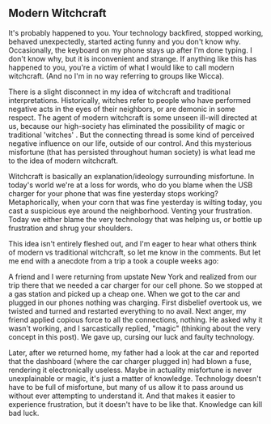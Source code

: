 Modern Witchcraft
---
  
It's probably happened to you. Your technology backfired, stopped working, behaved unexpectedly, started acting funny and you don't know why. Occasionally, the keyboard on my phone stays up after I'm done typing. I don't know why, but it is inconvenient and strange. If anything like this has happened to you, you're a victim of what I would like to call modern witchcraft. (And no I'm in no way referring to groups like Wicca).

There is a slight disconnect in my idea of witchcraft and traditional interpretations.  Historically, witches refer to people who have performed negative acts in the eyes of their neighbors, or are demonic in some respect. The agent of modern witchcraft is some unseen ill-will directed at us, because our high-society has eliminated the possibility of magic or traditional 'witches' . But the connecting thread is some kind of perceived negative influence on our life, outside of our control. And this mysterious misfortune (that has persisted throughout human society) is what lead me to the idea of modern witchcraft.

Witchcraft is basically an explanation/ideology surrounding misfortune. In today's world we're at a loss for words, who do you blame when the USB charger for your phone that was fine yesterday stops working? Metaphorically, when your corn that was fine yesterday is wilting today, you cast a suspicious eye around the neighborhood. Venting your frustration. Today we either blame the very technology that was helping us, or bottle up frustration and shrug your shoulders.

This idea isn't entirely fleshed out, and I'm eager to hear what others think of modern vs traditional witchcraft, so let me know in the comments. But let me end with a anecdote from a trip a took a couple weeks ago:

A friend and I were returning from upstate New York and realized from our trip there that we needed a car charger for our cell phone. So we stopped at a gas station and picked up a cheap one. When we got to the car and plugged in our phones nothing was charging. First disbelief overtook us, we twisted and turned and restarted everything to no avail. Next anger, my friend applied copious force to all the connections, nothing. He asked why it wasn't working, and I sarcastically replied, "magic" (thinking about the very concept in this post). We gave up, cursing our luck and faulty technology.

Later, after we returned home, my father had a look at the car and reported that the dashboard (where the car charger plugged in) had blown a fuse, rendering it electronically useless. Maybe in actuality misfortune is never unexplainable or magic, it's just a matter of knowledge. Technology doesn't have to be full of misfortune, but many of us allow it to pass around us without ever attempting to understand it. And that makes it easier to experience frustration, but it doesn't have to be like that. Knowledge can kill bad luck.
